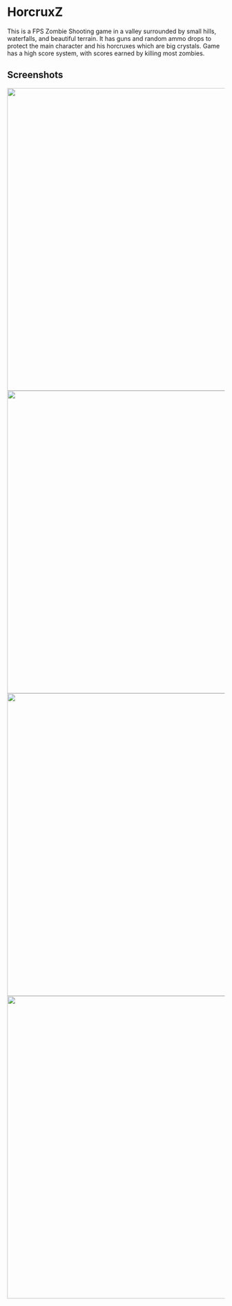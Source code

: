 # HorcruxZ

This is a FPS Zombie Shooting game in a valley surrounded by small hills, waterfalls, and beautiful terrain. It has guns and random ammo drops to protect the main character and his horcruxes which are big crystals. Game has a high score system, with scores earned by killing most zombies.

## Screenshots

<img src="screenshot/signup.png" width="700px" />
<img src="screenshot/newboard.png" width="700px" />
<img src="screenshot/newtask.png" width="700px" />
<img src="screenshot/fullproject.png" width="700px" />
